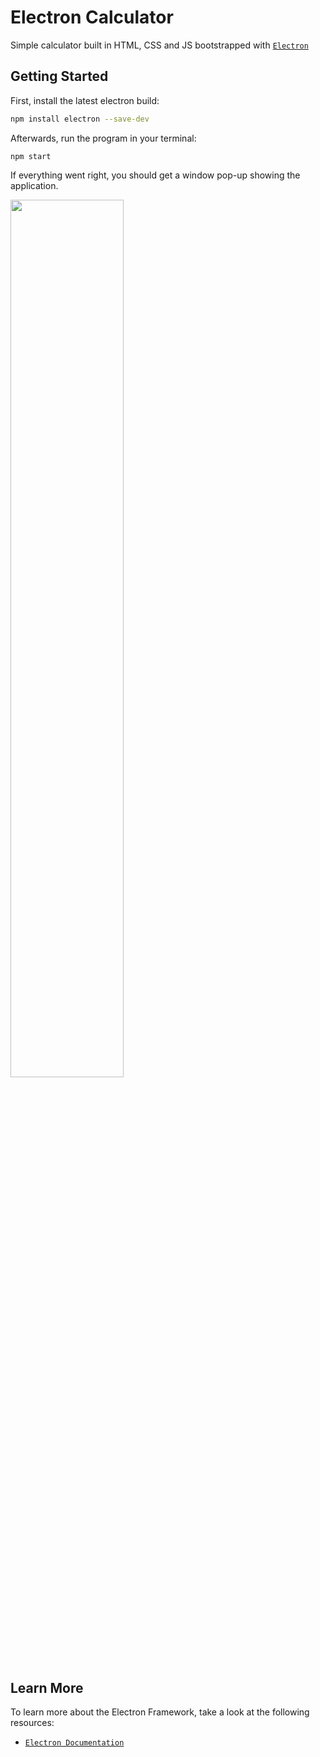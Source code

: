 # Electron Calculator
Simple calculator built in HTML, CSS and JS bootstrapped with [`Electron`](https://www.electronjs.org/)

## Getting Started

First, install the latest electron build:

```bash
npm install electron --save-dev
```
Afterwards, run the program in your terminal:

```
npm start
```

If everything went right, you should get a window pop-up showing the application.

<img src="https://user-images.githubusercontent.com/112783942/188334706-0180c2e3-00d6-458f-aac1-d24e961fcacd.png" width="60%%" height="60%">

## Learn More

To learn more about the Electron Framework, take a look at the following resources:

- [`Electron Documentation`](https://www.electronjs.org/docs/latest)
